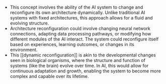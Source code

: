 - This concept involves the ability of the AI system to change and reconfigure its own architecture dynamically. Unlike traditional AI systems with fixed architectures, this approach allows for a fluid and evolving structure.
- Architecture reconfiguration could involve changing neural network connections, adapting data processing pathways, or modifying how different modules of the AI interact. The system could reconfigure itself based on experiences, learning outcomes, or changes in its environment.
- This [[dynamic reconfiguration]] is akin to the developmental changes seen in biological organisms, where the structure and function of systems (like the brain) evolve over time. In AI, this would allow for continuous adaptation and growth, enabling the system to become more complex and capable over its lifetime.
